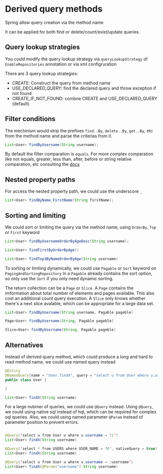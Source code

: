 # Derived query methods

Spring allow query creation via the method name

It can be applied for both find or delete/count/exist/update queries.

## Query lookup strategies

You could modify the query lookup strategy via `queryLookupStrategy` of `EnableRepositories` annotation or via xml configruration

There are 3 query lookup strategies:

- CREATE: Construct the query from method name
- USE_DECLARED_QUERY: find the declared query and throw exception if not found
- CREATE_IF_NOT_FOUND: combne CREATE and USE_DECLARED_QUERY (default)

## Filter conditions

The mechinism would strip the prefixes `find..By`, `delete..By`, `get..By`, etc from the method name and parse the criterias from it.

```java
List<User> findByUsername(String username);
```

By default the filter comparation is `equals`.
For more complex comparation like not equals, greater, less than, after, before or string relative comparation, etc consulting the [docs](https://docs.spring.io/spring-data/jpa/docs/1.8.x/reference/html/#jpa.query-methods.query-creation)

## Nested property paths

For access the nested property path, we could use the underscore `_`
```java
List<User> findByName_FirstName(String firstName);
```

## Sorting and limiting

We could sort or limiting the query via the method name, using `OrderBy`, `Top` or `First` keyword

```java
List<User> findByUsernameOrderByAgeDesc(String username);

List<User> findFirstByOrderByAge()

List<User> findTop3ByNameOrderByAge(String username)
```

To sorting or limiting dynamically, we could use `Pagable` or `Sort` keyword on `PagingAndSortingRepository`
In a `Pagable` already contains the sort option, so only use the `Sort` if you only need dynamic sorting.

The return collection can be a `Page` or `Slice`.
A `Page` contains the imformation about total number of elements and pages available. 
This also cost an additional count query execution.
A `Slice` only knows whether there's a next slice avalable, which can be appropriate for a large data set.

```java
List<User> findByUsername(String username, Pagable pageble)

Page<User> findByUsername(String, Pagable pageble)

Slice<User> findByUsername(String, Pagable pageble)
```

## Alternatives

Instead of derived query method, which could produce a long and hard to read method name, we could use named query instead

```java
@Entity
@NamedQuery(name = "User.findX", query = "select u from User where u.username = ?1")
public class User {

}

List<User> findX(String username)
```

For a large nubmer of queries, we could use `@Query` instead. 
Using `@Query`, we could using native sql instead of hql, which can be required for complex sql queries.
Also, we could using named parameter `@Param` instead of parameter position to prevent errors.

```java

@Query('select u from User u where u.username = ?1')
List<User> findX(String username)

@Query('select * from USERS where USER_NAME = ?0', nativeQuery = true)
List<User> findX(String username)

@Query('select u from User u where u.username = :username')
List<User> findX(@Param("username") String username)
```
